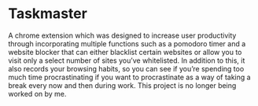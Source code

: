 # Taskmaster

A chrome extension which was designed to increase user productivity through incorporating multiple functions such as a pomodoro timer and a website blocker that can either blacklist certain websites or allow you to visit only a select number of sites you’ve whitelisted. In addition to this, it also records your browsing habits, so you can see if you’re spending too much time procrastinating if you want to procrastinate as a way of taking a break every now and then during work. This project is no longer being worked on by me. 
